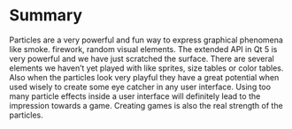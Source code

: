 # Summary

Particles are a very powerful and fun way to express graphical phenomena like smoke. firework, random visual elements. The extended API in Qt 5 is very powerful and we have just scratched the surface. There are several elements we haven’t yet played with like sprites, size tables or color tables. Also when the particles look very playful they have a great potential when used wisely to create some eye catcher in any user interface. Using too many particle effects inside a user interface will definitely lead to the impression towards a game. Creating games is also the real strength of the particles.

